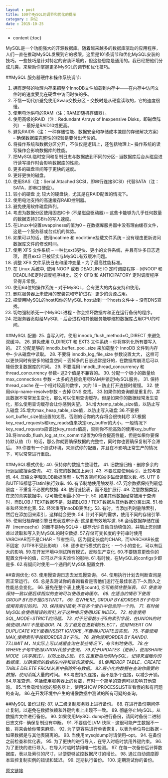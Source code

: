 ```yaml
---
layout : post
title: 100个MySQL的调节和优化的提示
category : 杂记
date : 2015-10-25
---
```


* content
{:toc}

<!-- more -->
MySQL是一个功能强大的开源数据库。随着越来越多的数据库驱动的应用程序，人们一直在推动MySQL发展到它的极限。这里是101条调节和优化MySQL安装的技巧。一些技巧是针对特定的安装环境的，但这些思路是通用的。我已经把他们分成几类，来帮助你掌握更多MySQL的调节和优化技巧。

##MySQL 服务器硬件和操作系统调节:
1. 拥有足够的物理内存来把整个InnoDB文件加载到内存中——在内存中访问文件时的速度要比在硬盘中访问时快的多。
2. 不惜一切代价避免使用Swap交换分区 – 交换时是从硬盘读取的，它的速度很慢。
3. 使用电池供电的RAM（注：RAM即随机存储器）。
4. 使用高级的RAID（注：Redundant Arrays of Inexpensive Disks，即磁盘阵列） – 最好是RAID10或更高。
5. 避免RAID5（注：一种存储性能、数据安全和存储成本兼顾的存储解决方案） – 确保数据库完整性的校验是要付出代价的。
6. 将操作系统和数据分区分开，不仅仅是逻辑上，还包括物理上– 操作系统的读写操作会影响数据库的性能。
7. 把MySQL临时空间和复制日志与数据放到不同的分区– 当数据库后台从磁盘进行读写操作时会影响数据库的性能。
8. 更多的磁盘空间等于更快的速度。
9. 更好更快的磁盘。
10. 使用SAS（注：Serial Attached SCSI，即串行连接SCSI）代替SATA（注：SATA，即串口硬盘）。
11. 较小的硬盘 比 较大的硬盘快，尤其是在RAID配置的情况下。
12. 使用电池支持的高速缓存RAID控制器。
13. 避免使用软件磁盘阵列。
14. 考虑为数据分区使用固态IO卡 (不是磁盘驱动器) – 这些卡能够为几乎任何数量的数据支持2GB/s的写入速度。
15. 在Linux中设置swappiness的值为0 – 在数据库服务器中没有理由缓存文件，这是一个服务器或台式机的优势。
16. 如果可以的话，使用noatime 和 nodirtime挂载文件系统 – 没有理由更新访问数据库文件的修改时间。
17. 使用 XFS 文件系统 – 一种比ext3更快、更小的文件系统，并且有许多日志选项， 而且ext3 已被证实与MySQL有双缓冲问题。
18. 调整 XFS 文件系统日志和缓冲变量 – 为了最高性能标准。
19. 在 Linux 系统中, 使用 NOOP 或者 DEADLINE IO 定时调度程序 – 同NOOP 和 DEADLINE定时调度程序相比，这个 CFQ 和 ANTICIPATORY 定时调度程序 显得非常慢。
20. 使用64位的操作系统 – 对于MySQL，会有更大的内存支持和使用。
21. 删除服务器上未使用的安装包和守护进程– 更少的资源占用。
22. 把使用MySQL的host和你的MySQL host放到一个hosts文件中 – 没有DNS查找。
23. 切勿强制杀死一个MySQL进程 – 你会损坏数据库和正在运行备份的程序。
24. 把服务器贡献给MySQL – 后台进程和其他服务能够缩短数据库占用CPU的时间。

##MySQL 配置:
25. 当写入时，使用 innodb_flush_method=O_DIRECT 来避免双缓冲。
26. 避免使用 O_DIRECT 和 EXT3 文件系统 – 你将序列化所有要写入的。
27. 分配足够的 innodb_buffer_pool_size 来加载整个 InnoDB 文件到内存中– 少从磁盘中读取。
28. 不要将 innodb_log_file_size 参数设置太大， 这样可以更快同时有更多的磁盘空间 – 丢掉多的日志通常是好的，在数据库崩溃后可以降低恢复数据库的时间。
29. 不要混用 innodb_thread_concurrency 和 thread_concurrency 参数– 这2个值是不兼容的。
30. 分配一个极小的数量给 max_connections 参数 – 太多的连接会用尽RAM并锁定MySQL服务。
31. 保持 thread_cache 在一个相对较高的数字，大约 16 – 防止打开连接时缓慢。
32. 使用skip-name-resolve参数 – 去掉 DNS 查找。
33.如果你的查询都是重复的，并且数据不常常发生变化，那么可以使用查询缓存。但是如果你的数据经常发生变化，那么使用查询缓存会让你感到失望。
34.增大temp_table_size值，以防止写入磁盘
35.增大max_heap_table_size值，以防止写入磁盘
36.不要把sort_buffer_size值设置的太高，否则的话你的内存将会很快耗尽
37.根据key_read_requests和key_reads值来决定key_buffer的大小，一般情况下key_read_requests应该比key_reads值高，否则你不能高效的使用key_buffer
38.将innodb_flush_log_at_trx_commit设置为0将会提高性能，但是如果你要保持默认值（1）的话，那么你就要确保数据的完整性，同时你也要确保复制不会滞后。
39.你要有一个测试环境，来测试你的配置，并且在不影响正常生产的情况下，可以常常进行重启。

##MySQL模式优化:
40. 保持你的数据库整理性。
41. 旧数据归档 - 删除多余的行返回或搜索查询。
42. 将您的数据加上索引.
43. 不要过度使用索引，比较与查询.
44. 压缩文字和BLOB数据类型 - 以节省空间和减少磁盘读取次数.
45. UTF 8和UTF16都低于latin1执行效率.
46. 有节制地使用触发器.
47. 冗余数据保持到最低限度 - 不重复不必要的数据.
48. 使用链接表，而不是扩展行.
49. 注意数据类型，在您的真实数据中，尽可能使用最小的一个.
50. 如果其他数据经常被用于查询时，而BLOB / TEXT数据不是，就把BLOB / TEXT数据从其他数据分离出来.
51.检查和经常优化表.
52. 经常重写InnoDB表优化.
53. 有时，当添加列时删除索引，然后在添加回来索引，这样就会更快.
54. 针对不同的需求，使用不同的存储引擎.
55. 使用归档存储引擎日志表或审计表-这是更有效地写道.
56.会话数据存储在缓存（memcache）的而不是MySQL中 - 缓存允许自动自动填值的，并阻止您创建难以读取和写入到MySQL的时空数据.
57.存储可变长度的字符串时使用VARCHAR而不是CHAR - 节省空间，因为固定长度的CHAR，而VARCHAR长度不固定（UTF8不受此影响）.
58. 逐步进行模式的变化 - 一个小的变化，可以有巨大的影响.
59.在开发环境中测试所有模式，反映生产变化.
60.不要随意更改你的配置文件中的值，它可以产生灾难性的影响.
61.有时候，在MySQL的configs少即是多.
62.有疑问时使用一个通用的MySQL配置文件.

##查询优化:
63. 使用慢查询日志去发现慢查询。
64. 使用执行计划去判断查询是否正常运行。
65. 总是去测试你的查询看看是否他们运行在最佳状态下–久而久之性能总会变化。
66. 避免在整个表上使用count(*),它可能锁住整张表。
67. 使查询保持一致以便后续相似的查询可以使用查询缓存。
68. 在适当的情形下使用GROUP BY而不是DISTINCT。
69. 在WHERE, GROUP BY和ORDER BY子句中使用有索引的列。
70. 保持索引简单,不在多个索引中包含同一个列。
71. 有时候MySQL会使用错误的索引,对于这种情况使用USE INDEX。
72. 检查使用SQL_MODE=STRICT的问题。
73. 对于记录数小于5的索引字段，在UNION的时候使用LIMIT不是是用OR.
74. 为了避免在更新前SELECT，使用INSERT ON DUPLICATE KEY或者INSERT IGNORE ,不要用UPDATE去实现。
75. 不要使用MAX,使用索引字段和ORDER BY子句。
76. 避免使用ORDER BY RAND().
77.LIMIT M，N实际上可以减缓查询在某些情况下，有节制地使用。
78.在WHERE子句中使用UNION代替子查询。
79.对于UPDATES（更新），使用SHARE MODE（共享模式），以防止独占锁。
80.在重新启动的MySQL，记得来温暖你的数据库，以确保您的数据在内存和查询速度快。
81.使用DROP TABLE，CREATE TABLE DELETE FROM从表中删除所有数据。
82.最小化的数据在查询你需要的数据，使用*消耗大量的时间。
83.考虑持久连接，而不是多个连接，以减少开销。
84.基准查询，包括使用服务器上的负载，有时一个简单的查询可以影响其他查询。
85.当负载增加您的服务器上，使用SHOW PROCESSLIST查看慢的和有问题的查询。
86.在开发环境中产生的镜像数据中测试的所有可疑的查询。

##MySQL 备份过程:
87. 从二级复制服务器上进行备份。
88. 在进行备份期间停止复制，以避免在数据依赖和外键约束上出现不一致。
89. 彻底停止MySQL，从数据库文件进行备份。
90. 如果使用MySQL dump进行备份，请同时备份二进制日志文件– 确保复制没有中断。
91. 不要信任LVM 快照 – 这很可能产生数据不一致，将来会给你带来麻烦。
92. 为了更容易进行单表恢复，以表为单位导出数据 – 如果数据是与其他表隔离的。
93. 当使用mysqldump时请使用–opt。
94. 在备份之前检查和优化表。
95. 为了更快的进行导入，在导入时临时禁用外键约束。
96. 为了更快的进行导入，在导入时临时禁用唯一性检测。
97. 在每一次备份后计算数据库，表以及索引的尺寸，以便更够监控数据尺寸的增长。
98. 通过自动调度脚本监控复制实例的错误和延迟。
99. 定期执行备份。
100. 定期测试你的备份。

[原文链接](http://www.kuqin.com/shuoit/20150120/344486.html)
